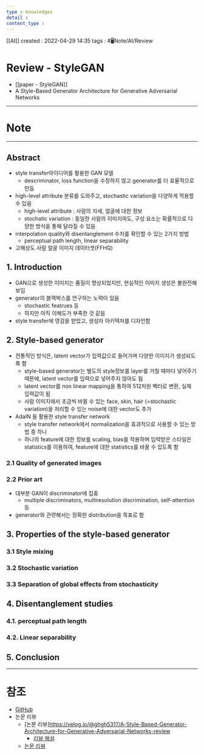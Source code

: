 ```yaml
---
type : knowledges
detail : 
content_type :
---
```


[[AI]]
created : 2022-04-29 14:35
tags : #🖥️Note/AI/Review 

# Review - StyleGAN
- [[paper - StyleGAN]]
- A Style-Based Generator Architecture for Generative Adversarial Networks

---
# Note

---
## Abstract
- style transfer아이디어를 활용한 GAN 모델
	- descriminator, loss function을 수정하지 않고 generator를 더 효율적으로 만듬
- high-level attribute 분류를 도와주고, stochastic variation을 다양하게 적용할 수 있음
	- high-level attribute : 사람의 자세, 얼굴에 대한 정보
	- stochatic variation : 동일한 사람의 이미지여도, 구성 요소는 확률적으로 다양한 방식을 통해 달라질 수 있음
- interpolation quality와 disentanglement 수치를 확인할 수 있는 2가지 방법
	- perceptual path length, linear separability
- 고해상도 사람 얼굴 이미지 데이터셋(FFHQ)

## 1. Introduction
- GAN으로 생성한 이미지는 품질이 향상되었지만, 현실적인 이미지 생성은 불완전해 보임
- generator의 블랙박스를 연구하는 노력이 있음
	- stochastic featrues 등
	- 하지만 아직 이해도가 부족한 것 같음
- style transfer에 영감을 받았고, 생성자 아키텍처를 디자인함

## 2. Style-based generator
- 전통적인 방식은, latent vector가 입력값으로 들어가며 다양한 이미지가 생성되도록 함
	- style-based generator는 별도의 style정보를 layer를 거칠 때마다 넣어주기 때문에, latent vector를 입력으로 넣어주지 않아도 됨
	- latent vector를 non linear mapping을 통하여 512차원 벡터로 변환, 실제 입력값이 됨
	- 사람 이미지에서 조금씩 바뀔 수 있는 face, skin, hair (=stochastic variation)을 처리할 수 있는 noise에 대한 vector도 추가
- AdaIN 을 활용한 style  transfer network
	- style transfer network에서 normalization을 효과적으로 사용할 수 있는 방법 중 하나
	- 하나의 feature에 대한 정보를 scaling, bias를 적용하며 입력받은 스타일은 statistics를 이용하여, feature에 대한 statistics를 바꿀 수 있도록 함

### 2.1 Quality of generated images

### 2.2 Prior art
- 대부분 GAN이 discriminator에 집중
	- multiple discriminators, multiresolution discrimination, self-attention 등
- generator와 관련해서는 정확한 distribution을 목표로 함

## 3. Properties of the style-based generator

### 3.1 Style mixing

### 3.2 Stochastic variation

### 3.3 Separation of global effects from stochasticity

## 4. Disentanglement studies

### 4.1. perceptual path length

### 4.2. Linear separability

## 5. Conclusion


---
# 참조
- [GitHub](https://github.com/NVlabs/stylegan)
- 논문 리뷰
	- [논문 리뷰]https://velog.io/@ghgh5317/A-Style-Based-Generator-Architecture-for-Generative-Adversarial-Networks-review
		- [리뷰 해설](https://velog.io/@ghgh5317/StyleGAN-v1-%EA%B0%84%EB%8B%A8%ED%95%98%EA%B2%8C-%EC%A0%95%EB%A6%AC)
	- [논문 리뷰](https://blog.promedius.ai/stylegan_1/)
